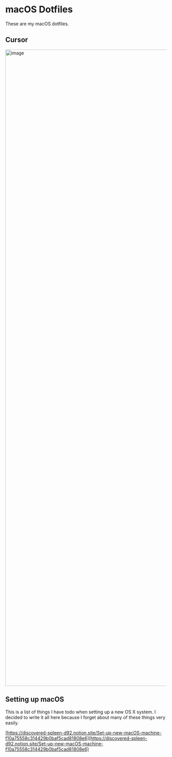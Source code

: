 # macOS Dotfiles

These are my macOS dotfiles.

## Cursor

<img width="3116" height="1980" alt="image" src="https://github.com/user-attachments/assets/729d84b2-c22a-4212-b37d-c9f19b7663d6" />

## Setting up macOS

This is a list of things I have todo when setting up a new OS X system.
I decided to write it all here because I forget about many of these things
very easily.

[https://discovered-spleen-d92.notion.site/Set-up-new-macOS-machine-f10a75558c314429b0baf5cad81808e6](https://discovered-spleen-d92.notion.site/Set-up-new-macOS-machine-f10a75558c314429b0baf5cad81808e6)
